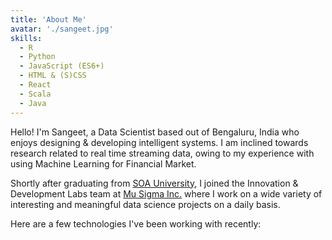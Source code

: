 ```yaml
---
title: 'About Me'
avatar: './sangeet.jpg'
skills:
  - R
  - Python
  - JavaScript (ES6+)
  - HTML & (S)CSS
  - React
  - Scala
  - Java
---
```


Hello! I'm Sangeet, a Data Scientist based out of Bengaluru, India who enjoys designing & developing intelligent systems. I am inclined towards research related to real time streaming data, owing to my experience with using Machine Learning for Financial Market.

Shortly after graduating from [SOA University](https://www.soa.ac.in/), I joined the Innovation & Development Labs team at [Mu Sigma Inc.](https://www.mu-sigma.com/) where I work on a wide variety of interesting and meaningful data science projects on a daily basis.

Here are a few technologies I've been working with recently:

